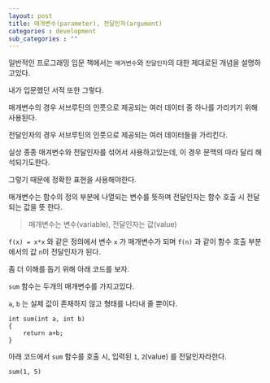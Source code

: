 ```yaml
---
layout: post
title: 매개변수(parameter), 전달인자(argument)
categories : development
sub_categories : ""
---
```


일반적인 프로그래밍 입문 책에서는 `매겨변수`와 `전달인자`의 대한 제대로된 개념을 설명하고있다.

내가 입문했던 서적 또한 그렇다.

매개변수의 경우 서브루틴의 인풋으로 제공되는 여러 데이터 중 하나를 가리키기 위해 사용된다.

전달인자의 경우 서브루틴의 인풋으로 제공되는 여러 데이터들을 가리킨다.

실상 종종 매겨변수와 전달인자를 섞어서 사용하고있는데, 이 경우 문맥의 따라 달리 해석되기도한다.

그렇기 때문에 정확한 표현을 사용해야한다.

매개변수는 함수의 정의 부분에 나열되는 변수를 뜻하며 전달인자는 함수 호출 시 전달되는 값을 뜻 한다.

> 매개변수는 변수(variable), 전달인자는 값(value)

`f(x) = x*x` 와 같은 정의에서 변수 `x` 가 매개변수가 되며 `f(n)` 과 같이 함수 호출 부분에서의 값 `n`이 전달인자가 된다.

좀 더 이해를 돕기 위해 아래 코드를 보자.

`sum` 함수는 두개의 매개변수를 가지고있다.

`a`, `b` 는 실제 값이 존재하지 않고 형태를 나타내 줄 뿐이다.

    int sum(int a, int b)
    {
        return a+b;
    }

아래 코드에서 `sum` 함수를 호출 시, 입력된 `1`, `2`(value) 를 전달인자라한다.

    sum(1, 5)
